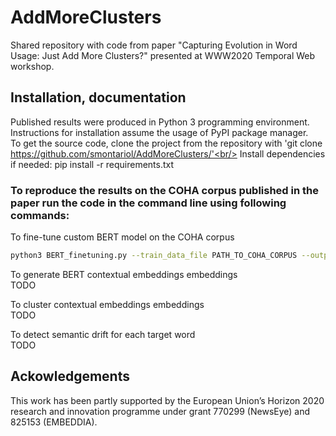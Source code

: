 # AddMoreClusters #
Shared repository with code from paper "Capturing Evolution in Word Usage: Just Add More Clusters?" presented at WWW2020 Temporal Web workshop.

## Installation, documentation ##

Published results were produced in Python 3 programming environment. Instructions for installation assume the usage of PyPI package manager.<br/>
To get the source code, clone the project from the repository with 'git clone https://github.com/smontariol/AddMoreClusters/'<br/>
Install dependencies if needed: pip install -r requirements.txt

### To reproduce the results on the COHA corpus published in the paper run the code in the command line using following commands: ###

To fine-tune custom BERT model on the COHA corpus<br/>
```bash
python3 BERT_finetuning.py --train_data_file PATH_TO_COHA_CORPUS --output_dir PATH_TO_SAVED_MODEL --model_type bert --mlm --do_train --num_train_epochs 5 --per_gpu_train_batch_size 8 --model_name_or_path bert-base-uncased
```
To generate BERT contextual embeddings embeddings<br/>
TODO

To cluster contextual embeddings embeddings<br/>
TODO

To detect semantic drift for each target word<br/>
TODO

## Ackowledgements
This work has been partly supported by the European Union’s Horizon 2020 research and innovation programme under grant 770299 (NewsEye) and 825153 (EMBEDDIA).


